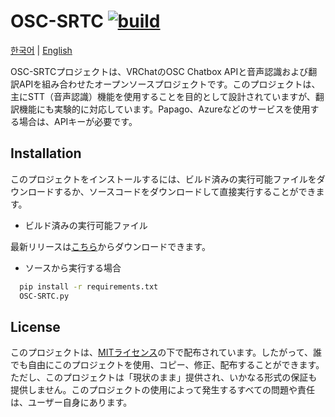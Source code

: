 
# OSC-SRTC [![build](https://github.com/rera-vrc/OSC-SRTC/actions/workflows/release.yaml/badge.svg)](https://github.com/rera-vrc/OSC-SRTC/actions/workflows/release.yaml)

[한국어](https://github.com/rera-vrc/OSC-SRTC/blob/main/readme-KO.md) | [English](https://github.com/rera-vrc/OSC-SRTC/blob/main/readme.md)

OSC-SRTCプロジェクトは、VRChatのOSC Chatbox APIと音声認識および翻訳APIを組み合わせたオープンソースプロジェクトです。このプロジェクトは、主にSTT（音声認識）機能を使用することを目的として設計されていますが、翻訳機能にも実験的に対応しています。Papago、Azureなどのサービスを使用する場合は、APIキーが必要です。

## Installation

このプロジェクトをインストールするには、ビルド済みの実行可能ファイルをダウンロードするか、ソースコードをダウンロードして直接実行することができます。

* ビルド済みの実行可能ファイル

最新リリースは[こちら](https://github.com/rera-vrc/OSC-SRTC/releases)からダウンロードできます。

* ソースから実行する場合

```bash
  pip install -r requirements.txt
  OSC-SRTC.py
```
    
## License

このプロジェクトは、[MITライセンス](https://choosealicense.com/licenses/mit/)の下で配布されています。したがって、誰でも自由にこのプロジェクトを使用、コピー、修正、配布することができます。ただし、このプロジェクトは「現状のまま」提供され、いかなる形式の保証も提供しません。このプロジェクトの使用によって発生するすべての問題や責任は、ユーザー自身にあります。